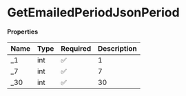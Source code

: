 # GetEmailedPeriodJsonPeriod

**Properties**

| Name | Type | Required | Description |
| :--- | :--- | :------- | :---------- |
| \_1  | int  | ✅       | 1           |
| \_7  | int  | ✅       | 7           |
| \_30 | int  | ✅       | 30          |
